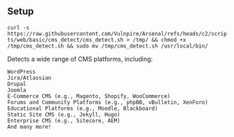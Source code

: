 ## Setup

```curl -s https://raw.githubusercontent.com/Vulnpire/Arsenal/refs/heads/c2/scripts/web/basic/cms_detect/cms_detect.sh > /tmp/ && chmod +x /tmp/cms_detect.sh && sudo mv /tmp/cms_detect.sh /usr/local/bin/```

Detects a wide range of CMS platforms, including:

    WordPress
    Jira/Atlassian
    Drupal
    Joomla
    E-Commerce CMS (e.g., Magento, Shopify, WooCommerce)
    Forums and Community Platforms (e.g., phpBB, vBulletin, XenForo)
    Educational Platforms (e.g., Moodle, Blackboard)
    Static Site CMS (e.g., Jekyll, Hugo)
    Enterprise CMS (e.g., Sitecore, AEM)
    And many more!
